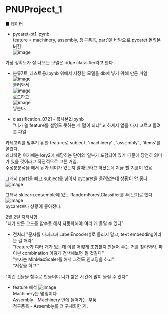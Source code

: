# PNUProject_1


■ 데이터 
- pycaret-pt1.ipynb   
feature = machinery, assembly, 청구품목, part1을 바탕으로 pycaret 돌려본 버전   
![image](https://user-images.githubusercontent.com/113881813/216200335-005c154b-4365-4ae4-910d-d84fd765184a.png)   

가장 정확도가 잘 나오는 모델은 ridge classifier라고 한다

- 분류7트_테스트용.ipynb
위에서 저장한 모델을 db에 넣기 위해 만든 파일   
![image](https://user-images.githubusercontent.com/113881813/216206812-50609367-5274-4850-8e9f-02052a123765.png)   
불러와서   
![image](https://user-images.githubusercontent.com/113881813/216206850-d3413725-3397-4c4b-a2f7-2de3a5599838.png)   
로드하고   
![image](https://user-images.githubusercontent.com/113881813/216206904-e54ec8d5-e278-4a7b-b4c2-25d3fa808497.png)   
넣는다.   

- classification_0721 - 복사본2.ipynb   
"니가 쓸 feature를 설명도 못하는 게 말이 되냐"고 하셔서 열을 다시 고르고 돌려본 파일   

카테고리를 맞추기 위한 feature로 subject, 'machinery'  , 'assembly' , 'items'를 골랐다.   
왜냐하면 여기에는 key2에 해당하는 단어의 일부가 포함되어 있기 때문에 당연히 의미가 있을 것이라고 직관적으로 고른 거임.   
주성분분석을 해서 뭐가 의미가 있는지 알아보라고 하셨는데 지금 할 겨를이 없음   

그래서 part1을 빼고 subject를 넣어서 pycaret을 돌려봤는데 상황이 안 좋다   
![image](https://user-images.githubusercontent.com/113881813/216207648-f590bb5b-9985-41a7-8ded-85ef641f0b78.png)   

그래서 sklearn.ensemble에 있는 RandomForestClassifier를 써 보기로 했다   
![image](https://user-images.githubusercontent.com/113881813/216207884-d8d3d505-e91c-43b2-b072-18876d807c27.png)   
pycaret보다 상황이 좋아졌다.   

2월 2일 지적사항   
"니가 만든 코드를 함수로 해서 자동화해야 여러 개 돌릴 수 있다"   
- 전처리
"문자를 다짜고짜 LabelEncoder()로 돌리지 말고, text embedding이라는 걸 해라"   
"feature가 여러 개가 있는데 이를 어떻게 조합할지 만들어 주는 거를 찾아봐라. 파이썬 combination 이렇게 검색해보면 될 것같다"   
"숫자는 MinMaxScaler를 해서 그것도 인코딩을 하고"   
"저장을 하고."   

"이런 것들을 함수로 만들어야 니가 짧은 시간에 많이 돌릴 수 있다"   

- feature 해석
![image](https://user-images.githubusercontent.com/113881813/216211144-04d629f2-10e5-42b3-a929-ce9f32077bc4.png)   
Machinery는 명칭이다   
Assembly - Machinery 안에 들어가는 부품   
청구품목 - Assembly를 더 구체화한 거.   
